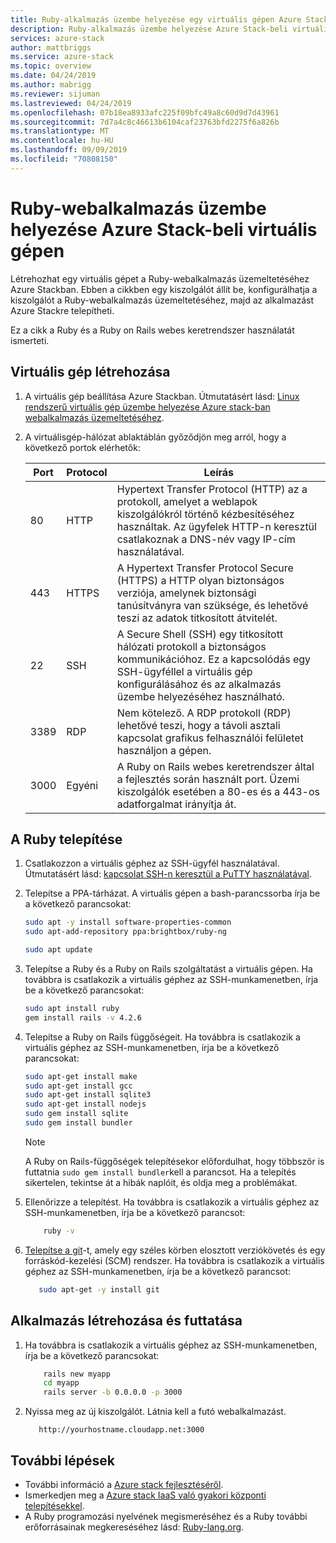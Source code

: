 ```yaml
---
title: Ruby-alkalmazás üzembe helyezése egy virtuális gépen Azure Stackban | Microsoft Docs
description: Ruby-alkalmazás üzembe helyezése Azure Stack-beli virtuális gépen.
services: azure-stack
author: mattbriggs
ms.service: azure-stack
ms.topic: overview
ms.date: 04/24/2019
ms.author: mabrigg
ms.reviewer: sijuman
ms.lastreviewed: 04/24/2019
ms.openlocfilehash: 07b18ea8933afc225f09bfc49a8c60d9d7d43961
ms.sourcegitcommit: 7d7a4c8c46613b6104caf23763bfd2275f6a826b
ms.translationtype: MT
ms.contentlocale: hu-HU
ms.lasthandoff: 09/09/2019
ms.locfileid: "70808150"
---
```

# <a name="deploy-a-ruby-web-app-to-a-vm-in-azure-stack"></a>Ruby-webalkalmazás üzembe helyezése Azure Stack-beli virtuális gépen

Létrehozhat egy virtuális gépet a Ruby-webalkalmazás üzemeltetéséhez Azure Stackban. Ebben a cikkben egy kiszolgálót állít be, konfigurálhatja a kiszolgálót a Ruby-webalkalmazás üzemeltetéséhez, majd az alkalmazást Azure Stackre telepítheti.

Ez a cikk a Ruby és a Ruby on Rails webes keretrendszer használatát ismerteti.

## <a name="create-a-vm"></a>Virtuális gép létrehozása

1. A virtuális gép beállítása Azure Stackban. Útmutatásért lásd: [Linux rendszerű virtuális gép üzembe helyezése Azure stack-ban webalkalmazás üzemeltetéséhez](azure-stack-dev-start-howto-deploy-linux.md).

2. A virtuálisgép-hálózat ablaktáblán győződjön meg arról, hogy a következő portok elérhetők:

    | Port | Protocol | Leírás |
    | --- | --- | --- |
    | 80 | HTTP | Hypertext Transfer Protocol (HTTP) az a protokoll, amelyet a weblapok kiszolgálókról történő kézbesítéséhez használtak. Az ügyfelek HTTP-n keresztül csatlakoznak a DNS-név vagy IP-cím használatával. |
    | 443 | HTTPS | A Hypertext Transfer Protocol Secure (HTTPS) a HTTP olyan biztonságos verziója, amelynek biztonsági tanúsítványra van szüksége, és lehetővé teszi az adatok titkosított átvitelét. |
    | 22 | SSH | A Secure Shell (SSH) egy titkosított hálózati protokoll a biztonságos kommunikációhoz. Ez a kapcsolódás egy SSH-ügyféllel a virtuális gép konfigurálásához és az alkalmazás üzembe helyezéséhez használható. |
    | 3389 | RDP | Nem kötelező. A RDP protokoll (RDP) lehetővé teszi, hogy a távoli asztali kapcsolat grafikus felhasználói felületet használjon a gépen.   |
    | 3000 | Egyéni | A Ruby on Rails webes keretrendszer által a fejlesztés során használt port. Üzemi kiszolgálók esetében a 80-es és a 443-os adatforgalmat irányítja át. |

## <a name="install-ruby"></a>A Ruby telepítése

1. Csatlakozzon a virtuális géphez az SSH-ügyfél használatával. Útmutatásért lásd: [kapcsolat SSH-n keresztül a PuTTY használatával](azure-stack-dev-start-howto-ssh-public-key.md#connect-with-ssh-by-using-putty).

1. Telepítse a PPA-tárházat. A virtuális gépen a bash-parancssorba írja be a következő parancsokat:

    ```bash  
    sudo apt -y install software-properties-common
    sudo apt-add-repository ppa:brightbox/ruby-ng

    sudo apt update
    ```

2. Telepítse a Ruby és a Ruby on Rails szolgáltatást a virtuális gépen. Ha továbbra is csatlakozik a virtuális géphez az SSH-munkamenetben, írja be a következő parancsokat:

    ```bash  
    sudo apt install ruby
    gem install rails -v 4.2.6
    ```

3. Telepítse a Ruby on Rails függőségeit. Ha továbbra is csatlakozik a virtuális géphez az SSH-munkamenetben, írja be a következő parancsokat:

    ```bash  
    sudo apt-get install make
    sudo apt-get install gcc
    sudo apt-get install sqlite3
    sudo apt-get install nodejs
    sudo gem install sqlite
    sudo gem install bundler
    ```

    > [!Note]  
    > A Ruby on Rails-függőségek telepítésekor előfordulhat, hogy többször is futtatnia `sudo gem install bundler`kell a parancsot. Ha a telepítés sikertelen, tekintse át a hibák naplóit, és oldja meg a problémákat.

4. Ellenőrizze a telepítést. Ha továbbra is csatlakozik a virtuális géphez az SSH-munkamenetben, írja be a következő parancsot:

    ```bash  
        ruby -v
    ```

3. [Telepítse a git](https://git-scm.com)-t, amely egy széles körben elosztott verziókövetés és egy forráskód-kezelési (SCM) rendszer. Ha továbbra is csatlakozik a virtuális géphez az SSH-munkamenetben, írja be a következő parancsot:

    ```bash  
       sudo apt-get -y install git
    ```

## <a name="create-and-run-an-app"></a>Alkalmazás létrehozása és futtatása

1. Ha továbbra is csatlakozik a virtuális géphez az SSH-munkamenetben, írja be a következő parancsokat:

    ```bash
        rails new myapp
        cd myapp
        rails server -b 0.0.0.0 -p 3000
    ```

2. Nyissa meg az új kiszolgálót. Látnia kell a futó webalkalmazást.

    ```HTTP  
       http://yourhostname.cloudapp.net:3000
    ```

## <a name="next-steps"></a>További lépések

- További információ a [Azure stack fejlesztéséről](azure-stack-dev-start.md).
- Ismerkedjen meg a [Azure stack IaaS való gyakori központi telepítésekkel](azure-stack-dev-start-deploy-app.md).
- A Ruby programozási nyelvének megismeréséhez és a Ruby további erőforrásainak megkereséséhez lásd: [Ruby-lang.org](https://www.ruby-lang.org).
